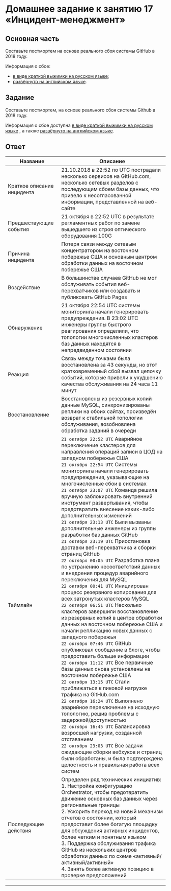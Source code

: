 # Домашнее задание к занятию 17 «Инцидент-менеджмент»

## Основная часть

Составьте постмортем на основе реального сбоя системы GitHub в 2018 году.

Информация о сбое: 

* [в виде краткой выжимки на русском языке](https://habr.com/ru/post/427301/);
* [развёрнуто на английском языке](https://github.blog/2018-10-30-oct21-post-incident-analysis/).

## Задание 

Составьте постмортем, на основе реального сбоя системы Github в 2018 году.

Информация о сбое доступна [в виде краткой выжимки на русском языке](https://habr.com/ru/post/427301/) , а
также [развёрнуто на английском языке](https://github.blog/2018-10-30-oct21-post-incident-analysis/).

## Ответ

Название | Описание
--- | ---
Краткое описание инцидента | 21.10.2018 в 22:52 по UTC пострадали несколько сервисов на GitHub.com, несколько сетевых разделов c последующим сбоем базы данных, что привело к несогласованной информации, представленной на веб-сайте
Предшествующие события | 21 октября в 22:52 UTC в результате регламентных работ по замене вышедшего из строя оптического оборудования 100G
Причина инцидента | Потеря связи между сетевым концентратором на восточном побережье США и основным центром обработки данных на восточном побережье США
Воздействие | В большинстве случаев GitHub не мог обслуживать события веб-перехватчиков или создавать и публиковать GitHub Pages
Обнаружение | 21 октября 22:54 UTC системы мониторинга начали генерировать предупреждения. В 23:02 UTC инженеры группы быстрого реагирования определили, что топологии многочисленных кластеров баз данных находятся в непредвиденном состоянии
Реакция | Связь между точками была восстановлена за 43 секунды, но этот кратковременный сбой вызвал цепочку событий, которые привели к ухудшению качества обслуживания на 24 часа 11 минут
Восстановление | Восстановлены из резервных копий данные MySQL, синхронизированы реплики на обоих сайтах, произведён возврат к стабильной топологии обслуживания, возобновлена обработка заданий в очереди
Таймлайн | `21 октября 22:52 UTC` Аварийное переключение кластеров для направления операций записи в ЦОД на западном побережье США <br /> `21 октября 22:54 UTC` Системы мониторинга начали генерировать предупреждения, указывающие на многочисленные сбои в системах <br /> `21 октября 23:07 UTC` Команда решила вручную заблокировать внутренний инструмент развертывания, чтобы предотвратить внесение каких-либо дополнительных изменений <br /> `21 октября 23:13 UTC` Были вызваны дополнительные инженеры из группы разработки баз данных GitHub <br /> `21 октября 23:19 UTC`  Приостановка доставки веб-перехватчика и сборки страниц GitHub <br /> `22 октября 00:05 UTC` Разработка плана по устранению несоответствий данных и внедрения процедур аварийного переключения для MySQL <br /> `22 октября 00:41 UTC` Инициирован процесс резервного копирования для всех затронутых кластеров MySQL <br /> `22 октября 06:51 UTC` Несколько кластеров завершили восстановление из резервных копий в центре обработки данных на восточном побережье США и начали репликацию новых данных с западного побережья <br /> `22 октября 07:46 UTC` GitHub опубликовал сообщение в блоге, чтобы предоставить больше информации <br /> `22 октября 11:12 UTC` Все первичные базы данных снова установлены на восточном побережье США <br /> `22 октября 13:15 UTC` Стали приближаться к пиковой нагрузке трафика на GitHub.com <br /> `22 октября 16:24 UTC` Выполнено аварийное переключение на исходную топологию, решив проблемы с задержкой/доступностью <br /> `22 октября 16:45 UTC` Балансировка возросшей нагрузки, созданной отставанием  <br /> `22 октября 23:03 UTC` Все задачи ожидающие сборки вебхуков и страниц были обработаны, и была подтверждена целостность и правильная работа всех систем
Последующие действия | Определен ряд технических инициатив: <br /> 1. Настройка конфигурацию Orchestrator, чтобы предотвратить движение основных баз данных через региональные границы <br /> 2. Ускорить переход на новый механизм отчетов о состоянии, который предоставит более богатую площадку для обсуждения активных инцидентов, более четким и понятным языком <br /> 3. Поддержка обслуживания трафика GitHub из нескольких центров обработки данных по схеме «активный/активный/активный» <br /> 4. Занять более активную позицию в проверке предположений
---

